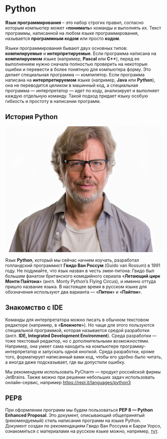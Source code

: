 # Python

**Язык программирования** – это набор строгих правил, согласно которым компьютер может «**понимать**» команды и выполнять их. Текст программы, написанной на любом языке программирования, называется **программным кодом** или просто **кодом**.

Языки программирования бывают двух основных типов: **компилируемые** и **интерпретируемые**. Если программа написана на **компилируемом** языке (например, **Pascal** или **C++**), перед ее выполнением нужно сначала полностью проверить на некоторые ошибки и перевести в более понятную для компьютера форму. Это делает специальная программа — компилятор.
Если программа написана на **интерпретируемом** языке (например, **Java** или **Python**), она не переводится целиком в машинный код, а специальная программа — интерпретатор — идет по коду, анализирует и выполняет каждую отдельную команду. Такой подход придает языку особую гибкость и простоту в написании программ.

## История Python

![Гвидо Ван Россум](./../images/python/rossum.jpg)

Язык **Python**, который мы сейчас начнем изучать, разработал голландский программист **Гвидо Ван Россум** (Guido van Rossum) в 1991 году. Не подумайте, что язык назван в честь змеи-питона: Гвидо был большим фанатом британского комедийного сериала «**Летающий цирк Монти Пайтона**» (англ. Monty Python’s Flying Circus), и именно оттуда пришло название языка. В настоящее время в русском языке для обозначения используют два варианта — «**Питон**» и «**Пайтон**».

## Знакомство с IDE

Команды для интерпретатора можно писать в обычном текстовом редакторе (например, в «**Блокноте**»). Но чаще для этого пользуются специальной программой, которая называется средой разработки (англ. **IDE, Integrated Development Environment**). Среда разработки — тоже текстовый редактор, но с дополнительными возможностями. Например, она умеет сама находить на компьютере программу-интерпретатор и запускать одной кнопкой. Среда разработки, кроме того, форматирует написанный вами код, чтобы его удобно было читать, а иногда даже подсказывает, где вы допустили ошибку.

 Мы рекомендуем использовать PyCharm — продукт российской фирмы JetBrains. Также можно при решении небольших задач использовать онлайн-сервис, например https://repl.it/languages/python3

 ## PEP8

При оформлении программ мы будем пользоваться **PEP 8 — Python Enhanced Proposal**. Это документ, описывающий общепринятый (рекомендуемый) стиль написания программ на языке Python. Документ создан по рекомендациям Гвидо Ван Россума и Барри Уорсо, ознакомиться с материалами на русском языке можно, например, [тут](https://pep8.ru/doc/pep8/).



